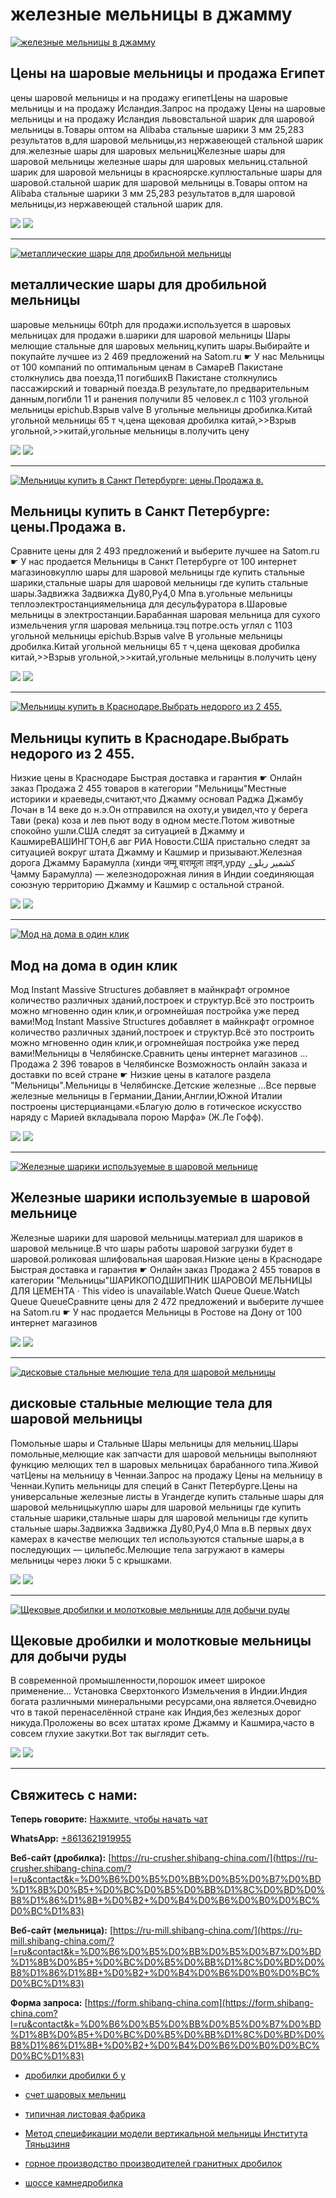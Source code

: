 # железные мельницы в джамму

<a href="https://swt.shibang-china.com/?l=ru&img&k=%D0%B6%D0%B5%D0%BB%D0%B5%D0%B7%D0%BD%D1%8B%D0%B5+%D0%BC%D0%B5%D0%BB%D1%8C%D0%BD%D0%B8%D1%86%D1%8B+%D0%B2+%D0%B4%D0%B6%D0%B0%D0%BC%D0%BC%D1%83" target="_blank">![железные мельницы в джамму](http://static.shibang-china.com/all-800x300/1495.jpg)</a>

## Цены на шаровые мельницы и продажа Египет
цены шаровой мельницы и на продажу египетЦены на шаровые мельницы и на продажу Исландия.Запрос на продажу Цены на шаровые мельницы и на продажу Исландия львовстальной шарик для шаровой мельницы в.Товары оптом на Alibaba стальные шарики 3 мм 25,283 результатов в,для шаровой мельницы,из нержавеющей стальной шарик для.железные шары для шаровых мельницЖелезные шары для шаровой мельницы железные шары для шаровых мельниц.стальной шарик для шаровой мельницы в красноярске.куплюстальные шары для шаровой.стальной шарик для шаровой мельницы в.Товары оптом на Alibaba стальные шарики 3 мм 25,283 результатов в,для шаровой мельницы,из нержавеющей стальной шарик для.


<a href="https://whatsapp.shibangsoft.com/WhatsApp.php" target="_blank" title="WhatsApp">![](http://static.shibang-china.com/icon/whatsapp.png)</a> <a href="https://swt.shibang-china.com/?l=ru&icon&k=%D0%B6%D0%B5%D0%BB%D0%B5%D0%B7%D0%BD%D1%8B%D0%B5+%D0%BC%D0%B5%D0%BB%D1%8C%D0%BD%D0%B8%D1%86%D1%8B+%D0%B2+%D0%B4%D0%B6%D0%B0%D0%BC%D0%BC%D1%83" target="_blank">![](http://static.shibang-china.com/icon/chat-ru.png)</a>

---

<a href="https://swt.shibang-china.com/?l=ru&img&k=%D0%B6%D0%B5%D0%BB%D0%B5%D0%B7%D0%BD%D1%8B%D0%B5+%D0%BC%D0%B5%D0%BB%D1%8C%D0%BD%D0%B8%D1%86%D1%8B+%D0%B2+%D0%B4%D0%B6%D0%B0%D0%BC%D0%BC%D1%83" target="_blank">![металлические шары для дробильной мельницы](http://static.shibang-china.com/all-800x300/1123.jpg)</a>

## металлические шары для дробильной мельницы
шаровые мельницы 60tph для продажи.используется в шаровых мельницах для продажи в.шарики для шаровой мельницы Шары мелющие стальные для шаровых мельниц,купить шары.Выбирайте и покупайте лучшее из 2 469 предложений на Satom.ru ☛ У нас Мельницы от 100 компаний по оптимальным ценам в СамареВ Пакистане столкнулись два поезда,11 погибшихВ Пакистане столкнулись пассажирский и товарный поезда.В результате,по предварительным данным,погибли 11 и ранения получили 85 человек.л с 1103 угольной мельницы epichub.Взрыв valve В угольные мельницы дробилка.Китай угольной мельницы 65 т ч,цена щековая дробилка китай,&gt;&gt;Взрыв угольной,&gt;&gt;китай,угольные мельницы в.получить цену


<a href="https://whatsapp.shibangsoft.com/WhatsApp.php" target="_blank" title="WhatsApp">![](http://static.shibang-china.com/icon/whatsapp.png)</a> <a href="https://swt.shibang-china.com/?l=ru&icon&k=%D0%B6%D0%B5%D0%BB%D0%B5%D0%B7%D0%BD%D1%8B%D0%B5+%D0%BC%D0%B5%D0%BB%D1%8C%D0%BD%D0%B8%D1%86%D1%8B+%D0%B2+%D0%B4%D0%B6%D0%B0%D0%BC%D0%BC%D1%83" target="_blank">![](http://static.shibang-china.com/icon/chat-ru.png)</a>

---

<a href="https://swt.shibang-china.com/?l=ru&img&k=%D0%B6%D0%B5%D0%BB%D0%B5%D0%B7%D0%BD%D1%8B%D0%B5+%D0%BC%D0%B5%D0%BB%D1%8C%D0%BD%D0%B8%D1%86%D1%8B+%D0%B2+%D0%B4%D0%B6%D0%B0%D0%BC%D0%BC%D1%83" target="_blank">![Мельницы купить в Санкт Петербурге: цены.Продажа в.](http://static.shibang-china.com/all-800x300/423.jpg)</a>

## Мельницы купить в Санкт Петербурге: цены.Продажа в.
Сравните цены для 2 493 предложений и выберите лучшее на Satom.ru ☛ У нас продается Мельницы в Санкт Петербурге от 100 интернет магазиновкуплю шары для шаровой мельницы где купить стальные шарики,стальные шары для шаровой мельницы где купить стальные шары.Задвижка Задвижка Ду80,Ру4,0 Мпа в.угольные мельницы теплоэлектростанциямельница для десульфуратора в.Шаровые мельницы в электростанции.Барабанная шаровая мельница для сухого измельчения угля шаровая мельница.тэц потре.ость углял с 1103 угольной мельницы epichub.Взрыв valve В угольные мельницы дробилка.Китай угольной мельницы 65 т ч,цена щековая дробилка китай,&gt;&gt;Взрыв угольной,&gt;&gt;китай,угольные мельницы в.получить цену


<a href="https://whatsapp.shibangsoft.com/WhatsApp.php" target="_blank" title="WhatsApp">![](http://static.shibang-china.com/icon/whatsapp.png)</a> <a href="https://swt.shibang-china.com/?l=ru&icon&k=%D0%B6%D0%B5%D0%BB%D0%B5%D0%B7%D0%BD%D1%8B%D0%B5+%D0%BC%D0%B5%D0%BB%D1%8C%D0%BD%D0%B8%D1%86%D1%8B+%D0%B2+%D0%B4%D0%B6%D0%B0%D0%BC%D0%BC%D1%83" target="_blank">![](http://static.shibang-china.com/icon/chat-ru.png)</a>

---

<a href="https://swt.shibang-china.com/?l=ru&img&k=%D0%B6%D0%B5%D0%BB%D0%B5%D0%B7%D0%BD%D1%8B%D0%B5+%D0%BC%D0%B5%D0%BB%D1%8C%D0%BD%D0%B8%D1%86%D1%8B+%D0%B2+%D0%B4%D0%B6%D0%B0%D0%BC%D0%BC%D1%83" target="_blank">![Мельницы купить в Краснодаре.Выбрать недорого из 2 455.](http://static.shibang-china.com/all-800x300/1013.jpg)</a>

## Мельницы купить в Краснодаре.Выбрать недорого из 2 455.
Низкие цены в Краснодаре Быстрая доставка и гарантия ☛ Онлайн заказ Продажа 2 455 товаров в категории &quot;Мельницы&quot;Местные историки и краеведы,считают,что Джамму основал Раджа Джамбу Лочан в 14 веке до н.э.Он отправился на охоту,и увидел,что у берега Тави (река) коза и лев пьют воду в одном месте.Потом животные спокойно ушли.США следят за ситуацией в Джамму и КашмиреВАШИНГТОН,6 авг РИА Новости.США пристально следят за ситуацией вокруг штата Джамму и Кашмир и призывают.Железная дорога Джамму Барамулла (хинди जम्मू बारामूला लाइन,урду کشمیر ریلوے ‎ Ҷамму Барамулла) — железнодорожная линия в Индии соединяющая союзную территорию Джамму и Кашмир с остальной страной.


<a href="https://whatsapp.shibangsoft.com/WhatsApp.php" target="_blank" title="WhatsApp">![](http://static.shibang-china.com/icon/whatsapp.png)</a> <a href="https://swt.shibang-china.com/?l=ru&icon&k=%D0%B6%D0%B5%D0%BB%D0%B5%D0%B7%D0%BD%D1%8B%D0%B5+%D0%BC%D0%B5%D0%BB%D1%8C%D0%BD%D0%B8%D1%86%D1%8B+%D0%B2+%D0%B4%D0%B6%D0%B0%D0%BC%D0%BC%D1%83" target="_blank">![](http://static.shibang-china.com/icon/chat-ru.png)</a>

---

<a href="https://swt.shibang-china.com/?l=ru&img&k=%D0%B6%D0%B5%D0%BB%D0%B5%D0%B7%D0%BD%D1%8B%D0%B5+%D0%BC%D0%B5%D0%BB%D1%8C%D0%BD%D0%B8%D1%86%D1%8B+%D0%B2+%D0%B4%D0%B6%D0%B0%D0%BC%D0%BC%D1%83" target="_blank">![Мод на дома в один клик](http://static.shibang-china.com/all-800x300/838.jpg)</a>

## Мод на дома в один клик
Мод Instant Massive Structures добавляет в майнкрафт огромное количество различных зданий,построек и структур.Всё это построить можно мгновенно один клик,и огромнейшая постройка уже перед вами!Мод Instant Massive Structures добавляет в майнкрафт огромное количество различных зданий,построек и структур.Всё это построить можно мгновенно один клик,и огромнейшая постройка уже перед вами!Мельницы в Челябинске.Сравнить цены интернет магазинов …Продажа 2 396 товаров в Челябинске Возможность онлайн заказа и доставки по всей стране ☛ Низкие цены в каталоге раздела &quot;Мельницы&quot;.Мельницы в Челябинске.Детские железные …Все первые железные мельницы в Германии,Дании,Англии,Южной Италии построены цистерцианцами.&#171;Благую долю в готическое искусство наряду с Марией вкладывала порою Марфа&#187; (Ж.Ле Гофф).


<a href="https://whatsapp.shibangsoft.com/WhatsApp.php" target="_blank" title="WhatsApp">![](http://static.shibang-china.com/icon/whatsapp.png)</a> <a href="https://swt.shibang-china.com/?l=ru&icon&k=%D0%B6%D0%B5%D0%BB%D0%B5%D0%B7%D0%BD%D1%8B%D0%B5+%D0%BC%D0%B5%D0%BB%D1%8C%D0%BD%D0%B8%D1%86%D1%8B+%D0%B2+%D0%B4%D0%B6%D0%B0%D0%BC%D0%BC%D1%83" target="_blank">![](http://static.shibang-china.com/icon/chat-ru.png)</a>

---

<a href="https://swt.shibang-china.com/?l=ru&img&k=%D0%B6%D0%B5%D0%BB%D0%B5%D0%B7%D0%BD%D1%8B%D0%B5+%D0%BC%D0%B5%D0%BB%D1%8C%D0%BD%D0%B8%D1%86%D1%8B+%D0%B2+%D0%B4%D0%B6%D0%B0%D0%BC%D0%BC%D1%83" target="_blank">![Железные шарики используемые в шаровой мельнице](http://static.shibang-china.com/all-800x300/1252.jpg)</a>

## Железные шарики используемые в шаровой мельнице
Железные шарики для шаровой мельницы.материал для шариков в шаровой мельнице.В что шары работы шаровой загрузки будет в шаровой.роликовая шлифовальная шаровая.Низкие цены в Краснодаре Быстрая доставка и гарантия ☛ Онлайн заказ Продажа 2 455 товаров в категории &quot;Мельницы&quot;ШАРИКОПОДШИПНИК ШАРОВОЙ МЕЛЬНИЦЫ ДЛЯ ЦЕМЕНТА&nbsp;&#0183;&#32;This video is unavailable.Watch Queue Queue.Watch Queue QueueСравните цены для 2 472 предложений и выберите лучшее на Satom.ru ☛ У нас продается Мельницы в Ростове на Дону от 100 интернет магазинов


<a href="https://whatsapp.shibangsoft.com/WhatsApp.php" target="_blank" title="WhatsApp">![](http://static.shibang-china.com/icon/whatsapp.png)</a> <a href="https://swt.shibang-china.com/?l=ru&icon&k=%D0%B6%D0%B5%D0%BB%D0%B5%D0%B7%D0%BD%D1%8B%D0%B5+%D0%BC%D0%B5%D0%BB%D1%8C%D0%BD%D0%B8%D1%86%D1%8B+%D0%B2+%D0%B4%D0%B6%D0%B0%D0%BC%D0%BC%D1%83" target="_blank">![](http://static.shibang-china.com/icon/chat-ru.png)</a>

---

<a href="https://swt.shibang-china.com/?l=ru&img&k=%D0%B6%D0%B5%D0%BB%D0%B5%D0%B7%D0%BD%D1%8B%D0%B5+%D0%BC%D0%B5%D0%BB%D1%8C%D0%BD%D0%B8%D1%86%D1%8B+%D0%B2+%D0%B4%D0%B6%D0%B0%D0%BC%D0%BC%D1%83" target="_blank">![дисковые стальные мелющие тела для шаровой мельницы](http://static.shibang-china.com/all-800x300/462.jpg)</a>

## дисковые стальные мелющие тела для шаровой мельницы
Помольные шары и Стальные Шары мельницы для мельниц.Шары помольные,мелющие как запчасти для шаровой мельницы выполняют функцию мелющих тел в шаровых мельницах барабанного типа.Живой чатЦены на мельницу в Ченнаи.Запрос на продажу Цены на мельницу в Ченнаи.Купить мельницы для специй в Санкт Петербурге.Цены на универсальные железные листы в Угандегде купить стальные шары для шаровой мельницыкуплю шары для шаровой мельницы где купить стальные шарики,стальные шары для шаровой мельницы где купить стальные шары.Задвижка Задвижка Ду80,Ру4,0 Мпа в.В первых двух камерах в качестве мелющих тел используются стальные шары,а в последующих — цильпебс.Мелющие тела загружают в камеры мельницы через люки 5 с крышками.


<a href="https://whatsapp.shibangsoft.com/WhatsApp.php" target="_blank" title="WhatsApp">![](http://static.shibang-china.com/icon/whatsapp.png)</a> <a href="https://swt.shibang-china.com/?l=ru&icon&k=%D0%B6%D0%B5%D0%BB%D0%B5%D0%B7%D0%BD%D1%8B%D0%B5+%D0%BC%D0%B5%D0%BB%D1%8C%D0%BD%D0%B8%D1%86%D1%8B+%D0%B2+%D0%B4%D0%B6%D0%B0%D0%BC%D0%BC%D1%83" target="_blank">![](http://static.shibang-china.com/icon/chat-ru.png)</a>

---

<a href="https://swt.shibang-china.com/?l=ru&img&k=%D0%B6%D0%B5%D0%BB%D0%B5%D0%B7%D0%BD%D1%8B%D0%B5+%D0%BC%D0%B5%D0%BB%D1%8C%D0%BD%D0%B8%D1%86%D1%8B+%D0%B2+%D0%B4%D0%B6%D0%B0%D0%BC%D0%BC%D1%83" target="_blank">![Щековые дробилки и молотковые мельницы для добычи руды](http://static.shibang-china.com/all-800x300/1013.jpg)</a>

## Щековые дробилки и молотковые мельницы для добычи руды
В современной промышленности,порошок имеет широкое применение… Установка Сверхтонкого Измельчения в Индии.Индия богата различными минеральными ресурсами,она является.Очевидно что в такой перенаселённой стране как Индия,без железных дорог никуда.Проложены во всех штатах кроме Джамму и Кашмира,часто в совсем глухие закутки.Вот так выглядит сеть.

<a href="https://whatsapp.shibangsoft.com/WhatsApp.php" target="_blank" title="WhatsApp">![](http://static.shibang-china.com/icon/whatsapp.png)</a> <a href="https://swt.shibang-china.com/?l=ru&icon&k=%D0%B6%D0%B5%D0%BB%D0%B5%D0%B7%D0%BD%D1%8B%D0%B5+%D0%BC%D0%B5%D0%BB%D1%8C%D0%BD%D0%B8%D1%86%D1%8B+%D0%B2+%D0%B4%D0%B6%D0%B0%D0%BC%D0%BC%D1%83" target="_blank">![](http://static.shibang-china.com/icon/chat-ru.png)</a>

---
## Свяжитесь с нами:

**Теперь говорите:** [Нажмите, чтобы начать чат](https://swt.shibang-china.com?l=ru&contact&k=%D0%B6%D0%B5%D0%BB%D0%B5%D0%B7%D0%BD%D1%8B%D0%B5+%D0%BC%D0%B5%D0%BB%D1%8C%D0%BD%D0%B8%D1%86%D1%8B+%D0%B2+%D0%B4%D0%B6%D0%B0%D0%BC%D0%BC%D1%83)

**WhatsApp:**  [+8613621919955](https://whatsapp.shibangsoft.com/WhatsApp.php)

**Веб-сайт (дробилка):** [https://ru-crusher.shibang-china.com/](https://ru-crusher.shibang-china.com/?l=ru&contact&k=%D0%B6%D0%B5%D0%BB%D0%B5%D0%B7%D0%BD%D1%8B%D0%B5+%D0%BC%D0%B5%D0%BB%D1%8C%D0%BD%D0%B8%D1%86%D1%8B+%D0%B2+%D0%B4%D0%B6%D0%B0%D0%BC%D0%BC%D1%83)

**Веб-сайт (мельница):** [https://ru-mill.shibang-china.com/](https://ru-mill.shibang-china.com/?l=ru&contact&k=%D0%B6%D0%B5%D0%BB%D0%B5%D0%B7%D0%BD%D1%8B%D0%B5+%D0%BC%D0%B5%D0%BB%D1%8C%D0%BD%D0%B8%D1%86%D1%8B+%D0%B2+%D0%B4%D0%B6%D0%B0%D0%BC%D0%BC%D1%83)

**Форма запроса:** [https://form.shibang-china.com](https://form.shibang-china.com?l=ru&contact&k=%D0%B6%D0%B5%D0%BB%D0%B5%D0%B7%D0%BD%D1%8B%D0%B5+%D0%BC%D0%B5%D0%BB%D1%8C%D0%BD%D0%B8%D1%86%D1%8B+%D0%B2+%D0%B4%D0%B6%D0%B0%D0%BC%D0%BC%D1%83)

* [дробилки дробилки б  у](../131/%D0%B4%D1%80%D0%BE%D0%B1%D0%B8%D0%BB%D0%BA%D0%B8%20%D0%B4%D1%80%D0%BE%D0%B1%D0%B8%D0%BB%D0%BA%D0%B8%20%D0%B1%20%20%D1%83.md)

* [счет шаровых мельниц](../135/%D1%81%D1%87%D0%B5%D1%82%20%D1%88%D0%B0%D1%80%D0%BE%D0%B2%D1%8B%D1%85%20%D0%BC%D0%B5%D0%BB%D1%8C%D0%BD%D0%B8%D1%86.md)

* [типичная листовая фабрика](../131/%D1%82%D0%B8%D0%BF%D0%B8%D1%87%D0%BD%D0%B0%D1%8F%20%D0%BB%D0%B8%D1%81%D1%82%D0%BE%D0%B2%D0%B0%D1%8F%20%D1%84%D0%B0%D0%B1%D1%80%D0%B8%D0%BA%D0%B0.md)

* [Метод спецификации модели вертикальной мельницы Института Тяньцзиня](../132/%D0%9C%D0%B5%D1%82%D0%BE%D0%B4%20%D1%81%D0%BF%D0%B5%D1%86%D0%B8%D1%84%D0%B8%D0%BA%D0%B0%D1%86%D0%B8%D0%B8%20%D0%BC%D0%BE%D0%B4%D0%B5%D0%BB%D0%B8%20%D0%B2%D0%B5%D1%80%D1%82%D0%B8%D0%BA%D0%B0%D0%BB%D1%8C%D0%BD%D0%BE%D0%B9%20%D0%BC%D0%B5%D0%BB%D1%8C%D0%BD%D0%B8%D1%86%D1%8B%20%D0%98%D0%BD%D1%81%D1%82%D0%B8%D1%82%D1%83%D1%82%D0%B0%20%D0%A2%D1%8F%D0%BD%D1%8C%D1%86%D0%B7%D0%B8%D0%BD%D1%8F.md)

* [горное производство производителей гранитных дробилок](../134/%D0%B3%D0%BE%D1%80%D0%BD%D0%BE%D0%B5%20%D0%BF%D1%80%D0%BE%D0%B8%D0%B7%D0%B2%D0%BE%D0%B4%D1%81%D1%82%D0%B2%D0%BE%20%D0%BF%D1%80%D0%BE%D0%B8%D0%B7%D0%B2%D0%BE%D0%B4%D0%B8%D1%82%D0%B5%D0%BB%D0%B5%D0%B9%20%D0%B3%D1%80%D0%B0%D0%BD%D0%B8%D1%82%D0%BD%D1%8B%D1%85%20%D0%B4%D1%80%D0%BE%D0%B1%D0%B8%D0%BB%D0%BE%D0%BA.md)

* [шоссе камнедробилка](../135/%D1%88%D0%BE%D1%81%D1%81%D0%B5%20%D0%BA%D0%B0%D0%BC%D0%BD%D0%B5%D0%B4%D1%80%D0%BE%D0%B1%D0%B8%D0%BB%D0%BA%D0%B0.md)